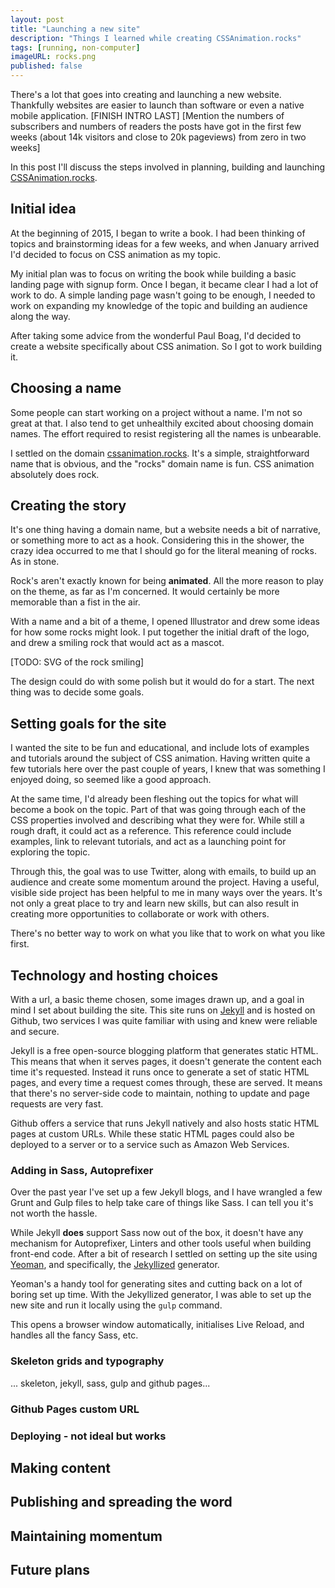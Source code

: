 ```yaml
---
layout: post
title: "Launching a new site"
description: "Things I learned while creating CSSAnimation.rocks"
tags: [running, non-computer]
imageURL: rocks.png
published: false
---
```


There's a lot that goes into creating and launching a new website. Thankfully websites are easier to launch than software or even a native mobile application. [FINISH INTRO LAST] [Mention the numbers of subscribers and numbers of readers the posts have got in the first few weeks (about 14k visitors and close to 20k pageviews) from zero in two weeks]

In this post I'll discuss the steps involved in planning, building and launching [CSSAnimation.rocks](http://cssanimation.rocks).

## Initial idea

At the beginning of 2015, I began to write a book. I had been thinking of topics and brainstorming ideas for a few weeks, and when January arrived I'd decided to focus on CSS animation as my topic.

My initial plan was to focus on writing the book while building a basic landing page with signup form. Once I began, it became clear I had a lot of work to do. A simple landing page wasn't going to be enough, I needed to work on expanding my knowledge of the topic and building an audience along the way.

After taking some advice from the wonderful Paul Boag, I'd decided to create a website specifically about CSS animation. So I got to work building it.

## Choosing a name

Some people can start working on a project without a name. I'm not so great at that. I also tend to get unhealthily excited about choosing domain names. The effort required to resist registering all the names is unbearable.

I settled on the domain [cssanimation.rocks](http://cssanimation.rocks). It's a simple, straightforward name that is obvious, and the "rocks" domain name is fun. CSS animation absolutely does rock.

## Creating the story

It's one thing having a domain name, but a website needs a bit of narrative, or something more to act as a hook. Considering this in the shower, the crazy idea occurred to me that I should go for the literal meaning of rocks. As in stone.

Rock's aren't exactly known for being **animated**. All the more reason to play on the theme, as far as I'm concerned. It would certainly be more memorable than a fist in the air.

With a name and a bit of a theme, I opened Illustrator and drew some ideas for how some rocks might look. I put together the initial draft of the logo, and drew a smiling rock that would act as a mascot.

[TODO: SVG of the rock smiling]

The design could do with some polish but it would do for a start. The next thing was to decide some goals.

## Setting goals for the site

I wanted the site to be fun and educational, and include lots of examples and tutorials around the subject of CSS animation. Having written quite a few tutorials here over the past couple of years, I knew that was something I enjoyed doing, so seemed like a good approach.

At the same time, I'd already been fleshing out the topics for what will become a book on the topic. Part of that was going through each of the CSS properties involved and describing what they were for. While still a rough draft, it could act as a reference. This reference could include examples, link to relevant tutorials, and act as a launching point for exploring the topic.

Through this, the goal was to use Twitter, along with emails, to build up an audience and create some momentum around the project. Having a useful, visible side project has been helpful to me in many ways over the years. It's not only a great place to try and learn new skills, but can also result in creating more opportunities to collaborate or work with others.

There's no better way to work on what you like that to work on what you like first.

## Technology and hosting choices

With a url, a basic theme chosen, some images drawn up, and a goal in mind I set about building the site. This site runs on [Jekyll](http://hop.ie/blog/jekyll-github-pages/) and is hosted on Github, two services I was quite familiar with using and knew were reliable and secure.

Jekyll is a free open-source blogging platform that generates static HTML. This means that when it serves pages, it doesn't generate the content each time it's requested. Instead it runs once to generate a set of static HTML pages, and every time a request comes through, these are served. It means that there's no server-side code to maintain, nothing to update and page requests are very fast.

Github offers a service that runs Jekyll natively and also hosts static HTML pages at custom URLs. While these static HTML pages could also be deployed to a server or to a service such as Amazon Web Services.

### Adding in Sass, Autoprefixer

Over the past year I've set up a few Jekyll blogs, and I have wrangled a few Grunt and Gulp files to help take care of things like Sass. I can tell you it's not worth the hassle.

While Jekyll **does** support Sass now out of the box, it doesn't have any mechanism for Autoprefixer, Linters and other tools useful when building front-end code. After a bit of research I settled on setting up the site using [Yeoman](http://yeoman.io/), and specifically, the [Jekyllized](https://github.com/sondr3/generator-jekyllized) generator.

Yeoman's a handy tool for generating sites and cutting back on a lot of boring set up time. With the Jekyllized generator, I was able to set up the new site and run it locally using the `gulp` command.

This opens a browser window automatically, initialises Live Reload, and handles all the fancy Sass, etc.

### Skeleton grids and typography

... skeleton, jekyll, sass, gulp and github pages...

### Github Pages custom URL

### Deploying - not ideal but works

## Making content

## Publishing and spreading the word

## Maintaining momentum

## Future plans

